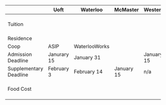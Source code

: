 
|                        | Uoft        | Waterloo      | McMaster   | Western    | TMU              | Guelph |
| ---------------------- | ----------- | ------------- | ---------- | ---------- | ---------------- | ------ |
| Tuition                |             |               |            |            | $7,236 - $9,749  |        |
| Residence              |             |               |            |            |                  |        |
| Coop                   | ASIP        | WaterlooWorks |            |            |                  |        |
| Admission Deadline     | Janurary 15 | January 31    |            | January 15 | no clue          |        |
| Supplementary Deadline | February 3  | February 14   | January 15 | n/a        | n/a              |        |
| Food Cost              |             |               |            |            | $5,092 to $6,920 |        |
